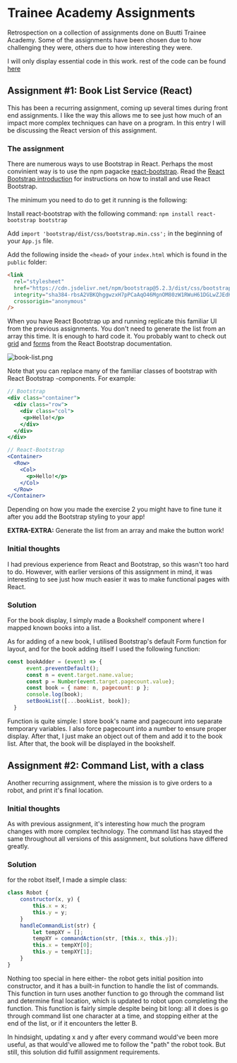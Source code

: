 # Trainee Academy Assignments
Retrospection on a collection of assignments done on Buutti Trainee Academy. Some of the assignments have been chosen due to how challenging they were, others due to how interesting they were.

I will only display essential code in this work. rest of the code can be found [here](https://gitlab.com/lauriruusk/ruuskanen-lauri-trainee-academy)

## Assignment #1: Book List Service (React)

This has been a recurring assignment, coming up several times during front end assignments. I like the way this allows me to see just how much of an impact more complex techniques can have on a program. In this entry I will be discussing the React version of this assignment.

### The assignment

There are numerous ways to use Bootstrap in React. Perhaps the most convinient way is to use the npm pagacke [react-bootstrap](https://www.npmjs.com/package/react-bootstrap). Read the [React Bootstrap introduction](https://react-bootstrap.github.io/getting-started/introduction) for instructions on how to install and use React Bootstrap. 

The minimum you need to do to get it running is the following:

Install react-bootstrap with the following command: `npm install react-bootstrap bootstrap` 

Add `import 'bootstrap/dist/css/bootstrap.min.css';` in the beginning of your `App.js` file.

Add the following inside the `<head>` of your `index.html` which is found in the `public` folder:  


```html
<link
  rel="stylesheet"
  href="https://cdn.jsdelivr.net/npm/bootstrap@5.2.3/dist/css/bootstrap.min.css"
  integrity="sha384-rbsA2VBKQhggwzxH7pPCaAqO46MgnOM80zW1RWuH61DGLwZJEdK2Kadq2F9CUG65"
  crossorigin="anonymous"
/>
```  
When you have React Bootstrap up and running replicate this familiar UI from the previous assignments. You don't need to generate the list from an array this time. It is enough to hard code it. You probably want to check out [grid](https://react-bootstrap.github.io/layout/grid/) and [forms](https://react-bootstrap.github.io/forms/overview/) from the React Bootstrap documentation. 

![book-list.png](https://buuttilab.com/education/trainee-academy-joensuu/assignments/-/blob/master/React/Assignment%20Set%201/book-list.png)

Note that you can replace many of the familiar classes of bootstrap with React Bootstrap -components. For example:

```jsx
// Bootstrap
<div class="container">
  <div class="row">
    <div class="col">
     <p>Hello!</p>
    </div>
  </div>
</div>

// React-Bootstrap
<Container>
  <Row>
    <Col>
      <p>Hello!</p>
    </Col>
  </Row>
</Container>
```

Depending on how you made the exercise 2 you might have to fine tune it after you add the Bootstrap styling to your app!

**EXTRA-EXTRA:** Generate the list from an array and 
make the button work! 

### Initial thoughts

I had previous experience from React and Bootstrap, so this wasn't too hard to do. However, with earlier versions of this assignment in mind, it was interesting to see just how much easier it was to make functional pages with React. 

### Solution

For the book display, I simply made a Bookshelf component where I mapped known books into a list. 

As for adding of a new book, I utilised Bootstrap's default Form function for layout, and for the book adding itself I used the following function:

```js
const bookAdder = (event) => {
      event.preventDefault();
      const n = event.target.name.value;
      const p = Number(event.target.pagecount.value);
      const book = { name: n, pagecount: p };
      console.log(book);
      setBookList([...bookList, book]);
  }
```

Function is quite simple: I store book's name and pagecount into separate temporary variables. I also force pagecount into a number to ensure proper display. After that, I just make an object out of them and add it to the book list. After that, the book will be displayed in the bookshelf.

## Assignment #2: Command List, with a class

Another recurring assignment, where the mission is to give orders to a robot, and print it's final location.

### Initial thoughts

As with previous assignment, it's interesting how much the program changes with more complex technology. The command list has stayed the same throughout all versions of this assignment, but solutions have differed greatly.

### Solution

for the robot itself, I made a simple class:

```js
class Robot {
    constructor(x, y) {
        this.x = x;
        this.y = y;
    }
    handleCommandList(str) { 
        let tempXY = [];
        tempXY = commandAction(str, [this.x, this.y]);
        this.x = tempXY[0];
        this.y = tempXY[1];
    }       
}
```
Nothing too special in here either- the robot gets initial position into constructor, and it has a built-in function to handle the list of commands. This function in turn uses another function to go through the command list and determine final location, which is updated to robot upon completing the function. This function is fairly simple despite being bit long: all it does is go through command list one character at a time, and stopping either at the end of the list, or if it encounters the letter B.

In hindsight, updating x and y after every command would've been more useful, as that would've allowed me to follow the "path" the robot took. But still, this solution did fulfill assignment requirements.



